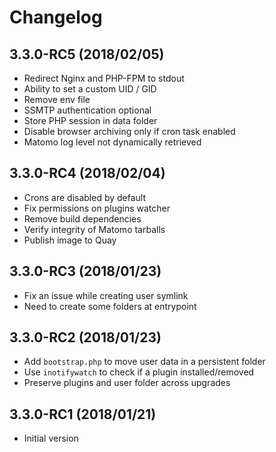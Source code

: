 # Changelog

## 3.3.0-RC5 (2018/02/05)

* Redirect Nginx and PHP-FPM to stdout
* Ability to set a custom UID / GID
* Remove env file
* SSMTP authentication optional
* Store PHP session in data folder
* Disable browser archiving only if cron task enabled
* Matomo log level not dynamically retrieved

## 3.3.0-RC4 (2018/02/04)

* Crons are disabled by default
* Fix permissions on plugins watcher
* Remove build dependencies
* Verify integrity of Matomo tarballs
* Publish image to Quay

## 3.3.0-RC3 (2018/01/23)

* Fix an issue while creating user symlink
* Need to create some folders at entrypoint

## 3.3.0-RC2 (2018/01/23)

* Add `bootstrap.php` to move user data in a persistent folder
* Use `inotifywatch` to check if a plugin installed/removed
* Preserve plugins and user folder across upgrades

## 3.3.0-RC1 (2018/01/21)

* Initial version
